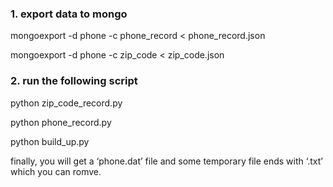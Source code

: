 ### 1. export data to mongo

mongoexport -d phone -c phone_record  < phone_record.json

mongoexport -d phone -c zip_code < zip_code.json

### 2. run the following script 

python zip_code_record.py

python phone_record.py

python build_up.py


finally, you will get a ‘phone.dat’ file and some temporary file ends with ‘.txt’ which you can romve.



